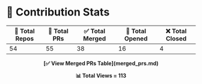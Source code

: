 # 🧠 Contribution Stats

<!-- STATS_START -->

| 🔧 Total Repos | 🚀 Total PRs | ✅ Total Merged | 📝 Total Opened | ❌ Total Closed |
|---------------|--------------|----------------|------------------|-----------------|
|     54       |     55       |      38       |       16        |       4        |

<p align="center">
  <strong>[✅ View Merged PRs Table](merged_prs.md)</strong>
</p>

<p align="center">
  <strong>📊 Total Views = 113</strong>
</p>


<!-- STATS_END -->

